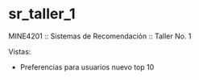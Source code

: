 # sr_taller_1
MINE4201 :: Sistemas de Recomendación :: Taller No. 1

Vistas:
- Preferencias para usuarios nuevo top 10